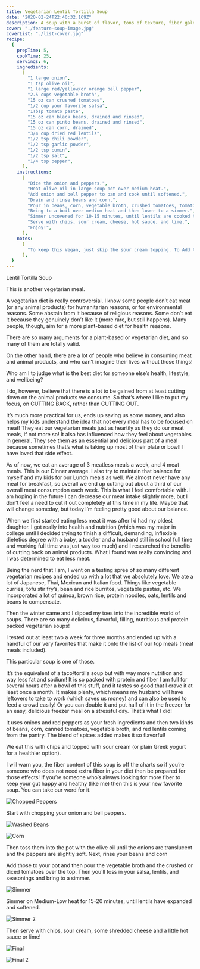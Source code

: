 ```yaml
---
title: Vegetarian Lentil Tortilla Soup
date: "2020-02-24T22:40:32.169Z"
description: A soup with a burst of flavor, tons of texture, fiber galore, and so much nutrition!
cover: "./feature-soup-image.jpg"
coverList: "./list-cover.jpg"
recipe:
  {
    prepTime: 5,
    cookTime: 25,
    servings: 6,
    ingredients:
      [
        "1 large onion",
        "1 tsp olive oil",
        "1 large red/yellow/or orange bell pepper",
        "2.5 cups vegetable broth",
        "15 oz can crushed tomatoes",
        "1/2 cup your favorite salsa",
        "1Tbsp tomato paste",
        "15 oz can black beans, drained and rinsed",
        "15 oz can pinto beans, drained and rinsed",
        "15 oz can corn, drained",
        "3/4 cup dried red lentils",
        "1/2 tsp chili powder",
        "1/2 tsp garlic powder",
        "1/2 tsp cumin",
        "1/2 tsp salt",
        "1/4 tsp pepper",
      ],
    instructions:
      [
        "Dice the onion and peppers.",
        "Heat olive oil in large soup pot over medium heat.",
        "Add onion and bell pepper to pan and cook until softened.",
        "Drain and rinse beans and corn.",
        "Pour in beans, corn, vegetable broth, crushed tomatoes, tomato paste, salsa, spices, and lentils.",
        "Bring to a boil over medium heat and then lower to a simmer.",
        "Simmer uncovered for 10-15 minutes, until lentils are cooked through.",
        "Serve with chips, sour cream, cheese, hot sauce, and lime.",
        "Enjoy!",
      ],
    notes:
      [
        "To keep this Vegan, just skip the sour cream topping. To Add to the creaminess, add in 1.4 cup cream before serving. The beans can be swapped for your favorite kinds of beans.",
      ],
  }
---
```


Lentil Tortilla Soup

This is another vegetarian meal.

A vegetarian diet is really controversial. I know some people don’t eat meat (or any animal products) for humanitarian reasons, or for environmental reasons. Some abstain from it because of religious reasons. Some don’t eat it because they genuinely don’t like it (more rare, but still happens). Many people, though, aim for a more plant-based diet for health reasons.

There are so many arguments for a plant-based or vegetarian diet, and so many of them are totally valid.

On the other hand, there are a lot of people who believe in consuming meat and animal products, and who can’t imagine their lives without those things!

Who am I to judge what is the best diet for someone else’s health, lifestyle, and wellbeing?

I do, however, believe that there is a lot to be gained from at least cutting down on the animal products we consume. So that’s where I like to put my focus, on CUTTING BACK, rather than CUTTING OUT.

It’s much more practical for us, ends up saving us some money, and also helps my kids understand the idea that not every meal has to be focused on meat! They eat our vegetarian meals just as heartily as they do our meat meals, if not more so! It also has influenced how they feel about vegetables in general. They see them as an essential and delicious part of a meal because sometimes that’s what is taking up most of their plate or bowl! I have loved that side effect.

As of now, we eat an average of 3 meatless meals a week, and 4 meat meals. This is our Dinner average. I also try to maintain that balance for myself and my kids for our Lunch meals as well. We almost never have any meat for breakfast, so overall we end up cutting out about a third of our overall meat consumption each week. This is what I feel comfortable with. I am hoping in the future I can decrease our meat intake slightly more, but I don’t feel a need to cut it out completely at this time in my life. Maybe that will change someday, but today I’m feeling pretty good about our balance.

When we first started eating less meat it was after I’d had my oldest daughter. I got really into health and nutrition (which was my major in college until I decided trying to finish a difficult, demanding, inflexible dietetics degree with a baby, a toddler and a husband still in school full time and working full time was just way too much) and I researched the benefits of cutting back on animal products. What I found was really convincing and I was determined to eat less meat.

Being the nerd that I am, I went on a testing spree of so many different vegetarian recipes and ended up with a lot that we absolutely love. We ate a lot of Japanese, Thai, Mexican and Italian food. Things like vegetable curries, tofu stir fry’s, bean and rice burritos, vegetable pastas, etc. We incorporated a lot of quinoa, brown rice, protein noodles, oats, lentils and beans to compensate.

Then the winter came and I dipped my toes into the incredible world of soups. There are so many delicious, flavorful, filling, nutritious and protein packed vegetarian soups!

I tested out at least two a week for three months and ended up with a handful of our very favorites that make it onto the list of our top meals (meat meals included).

This particular soup is one of those.

It’s the equivalent of a taco/tortilla soup but with way more nutrition and way less fat and sodium! It is so packed with protein and fiber I am full for several hours after a bowl of this stuff, and it tastes so good that I crave it at least once a month. It makes plenty, which means my husband will have leftovers to take to work (which saves us money) and can also be used to feed a crowd easily! Or you can double it and put half of it in the freezer for an easy, delicious freezer meal on a stressful day. That’s what I did!

It uses onions and red peppers as your fresh ingredients and then two kinds of beans, corn, canned tomatoes, vegetable broth, and red lentils coming from the pantry. The blend of spices added makes it so flavorful!

We eat this with chips and topped with sour cream (or plain Greek yogurt for a healthier option).

I will warn you, the fiber content of this soup is off the charts so if you’re someone who does not need extra fiber in your diet then be prepared for those effects! If you’re someone who’s always looking for more fiber to keep your gut happy and healthy (like me) then this is your new favorite soup. You can take our word for it.

![Chopped Peppers](./chopped-peppers.jpg)

Start with chopping your onion and bell peppers.

![Washed Beans](./washed-beans.jpg)

![Corn](./corn.jpg)

Then toss them into the pot with the olive oil until the onions are translucent and the peppers are slightly soft. Next, rinse your beans and corn

Add those to your pot and then pour the vegetable broth and the crushed or diced tomatoes over the top. Then you’ll toss in your salsa, lentils, and seasonings and bring to a simmer.

![Simmer](./simmer.jpg)

Simmer on Medium-Low heat for 15-20 minutes, until lentils have expanded and softened.

![Simmer 2](./simmer-2.jpg)

Then serve with chips, sour cream, some shredded cheese and a little hot sauce or lime!

![Final](./final-1.jpg)

![Final 2](./final-2.jpg)
